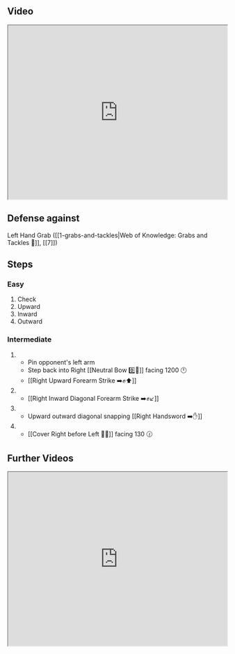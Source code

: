 ## Video

<iframe src="https://www.youtube.com/embed/bLa7kUt56w8" width="100%" height="400"></iframe>

## Defense against

Left Hand Grab ([[1-grabs-and-tackles|Web of Knowledge: Grabs and Tackles 🤝]], [[7]])
## Steps

### Easy

1. Check
2. Upward
3. Inward
4. Outward

### Intermediate

1. - Pin opponent's left arm
   - Step back into Right [[Neutral Bow  0️⃣🦶]] facing 1200 🕛
   - [[Right Upward Forearm Strike ➡️✊⬆️]]
2. - [[Right Inward Diagonal Forearm Strike ➡️✊↙️]]
3. - Upward outward diagonal snapping [[Right Handsword ➡️✋]]
4. - [[Cover Right before Left 🦶🔄]] facing 130 🕜

## Further Videos

<iframe src="https://www.youtube.com/embed/IXZ6kr4VHQw?start=123&end=138" width="100%" height="400"></iframe>
